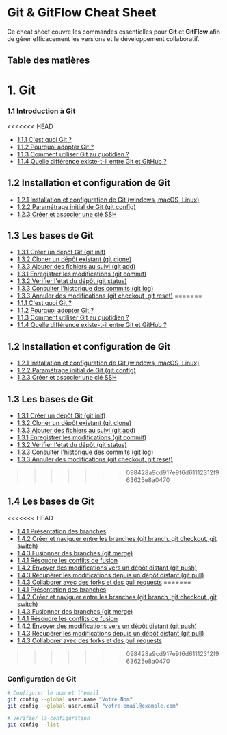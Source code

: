 # Git & GitFlow Cheat Sheet

Ce cheat sheet couvre les commandes essentielles pour **Git** et **GitFlow** afin de gérer efficacement les versions et le développement collaboratif.

## Table des matières

# 1. Git
### 1.1 Introduction à Git

<<<<<<< HEAD
   - [1.1.1 C'est quoi Git ? ](introduction-a-git.md)
   - [1.1.2 Pourquoi adopter Git ? ](introduction-a-git.md)
   - [1.1.3 Comment utiliser Git au quotidien ?](introduction-a-git.md)
   - [1.1.4 Quelle différence existe-t-il entre Git et GitHub ?](git/introduction-a-git.md)

## 1.2 Installation et configuration de Git

   - [1.2.1 Installation et configuration de Git (windows, macOS, Linux)](installation-et-configuration-de-git.md)
   - [1.2.2 Paramétrage initial de Git (git config)](installation-et-configuration-de-git.md)
   - [1.2.3 Créer et associer une clé SSH](installation-et-configuration-de-git.md)

## 1.3 Les bases de Git

   - [1.3.1 Créer un dépôt Git (git init)](.git/configuration-de-git.md)
   - [1.3.2 Cloner un dépôt existant (git clone) ](#commandes-de-base)
   - [1.3.3 Ajouter des fichiers au suivi (git add)](#travailler-avec-des-branches)
   - [1.3.1 Enregistrer les modifications (git commit)](.git/configuration-de-git.md)
   - [1.3.2 Vérifier l'état du dépôt (git status) ](#commandes-de-base)
   - [1.3.3 Consulter l'historique des commits (git log)](#travailler-avec-des-branches)
   - [1.3.3 Annuler des modifications (git checkout, git reset)](#travailler-avec-des-branches)
=======
   - [1.1.1 C'est quoi Git ? ](git-gitflow-documents/git.md)
   - [1.1.2 Pourquoi adopter Git ? ](git-gitflow-documents/git.md)
   - [1.1.3 Comment utiliser Git au quotidien ?](git-gitflow-documents/git.md)
   - [1.1.4 Quelle différence existe-t-il entre Git et GitHub ?](git-gitflow-documents/git.md)

## 1.2 Installation et configuration de Git

   - [1.2.1 Installation et configuration de Git (windows, macOS, Linux)](git-gitflow-documents/git.md)
   - [1.2.2 Paramétrage initial de Git (git config)](git-gitflow-documents/git.md)
   - [1.2.3 Créer et associer une clé SSH](git-gitflow-documents/git.md)

## 1.3 Les bases de Git

   - [1.3.1 Créer un dépôt Git (git init)](git-gitflow-documents/git.md)
   - [1.3.2 Cloner un dépôt existant (git clone) ](git-gitflow-documents/git.md)
   - [1.3.3 Ajouter des fichiers au suivi (git add)](git-gitflow-documents/git.md)
   - [1.3.1 Enregistrer les modifications (git commit)](git-gitflow-documents/git.md)
   - [1.3.2 Vérifier l'état du dépôt (git status) ](git-gitflow-documents/git.md)
   - [1.3.3 Consulter l'historique des commits (git log)](git-gitflow-documents/git.md)
   - [1.3.3 Annuler des modifications (git checkout, git reset)](git-gitflow-documents/git.md)
>>>>>>> 098428a9cd917e9f6d61112312f963625e8a0470


## 1.4 Les bases de Git

<<<<<<< HEAD
   - [1.4.1 Présentation des branches](.git/configuration-de-git.md)
   - [1.4.2 Créer et naviguer entre les branches (git branch, git checkout, git switch) ](#commandes-de-base)
   - [1.4.3 Fusionner des branches (git merge)](#travailler-avec-des-branches)
   - [1.4.1 Résoudre les conflits de fusion](.git/configuration-de-git.md)
   - [1.4.2 Envoyer des modifications vers un dépôt distant (git push)](#commandes-de-base)
   - [1.4.3 Récupérer les modifications depuis un dépôt distant (git pull)](#travailler-avec-des-branches)
   - [1.4.3 Collaborer avec des forks et des pull requests](#travailler-avec-des-branches)
=======
   - [1.4.1 Présentation des branches](git-gitflow-documents/git.md)
   - [1.4.2 Créer et naviguer entre les branches (git branch, git checkout, git switch) ](git-gitflow-documents/git.md)
   - [1.4.3 Fusionner des branches (git merge)](git-gitflow-documents/git.md)
   - [1.4.1 Résoudre les conflits de fusion](git-gitflow-documents/git.md)
   - [1.4.2 Envoyer des modifications vers un dépôt distant (git push)](git-gitflow-documents/git.md)
   - [1.4.3 Récupérer les modifications depuis un dépôt distant (git pull)](git-gitflow-documents/git.md)
   - [1.4.3 Collaborer avec des forks et des pull requests](git-gitflow-documents/git.md)
>>>>>>> 098428a9cd917e9f6d61112312f963625e8a0470

### Configuration de Git
```bash
# Configurer le nom et l'email
git config --global user.name "Votre Nom"
git config --global user.email "votre.email@example.com"

# Vérifier la configuration
git config --list
